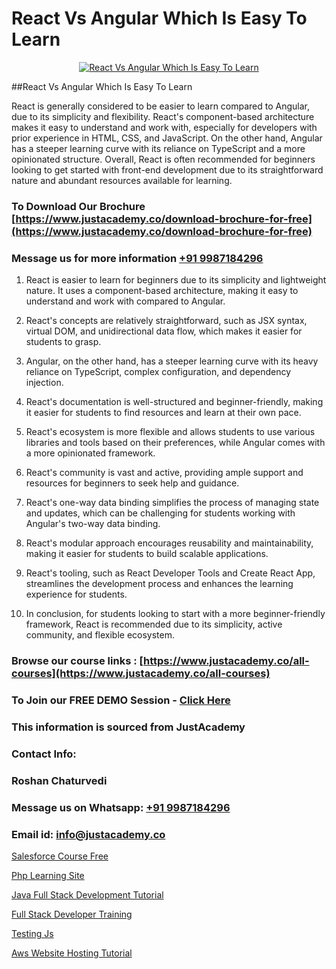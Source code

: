 # React Vs Angular Which Is Easy To Learn

<p align="center">
  <a href="https://justacademy.co/course-detail/angular-training">
    <img src="https://justacademy.co/storage2/course_image/1676637041_course_image.webp" alt="React Vs Angular Which Is Easy To Learn">
  </a>
</p>
##React Vs Angular Which Is Easy To Learn

React is generally considered to be easier to learn compared to Angular, due to its simplicity and flexibility. React's component-based architecture makes it easy to understand and work with, especially for developers with prior experience in HTML, CSS, and JavaScript. On the other hand, Angular has a steeper learning curve with its reliance on TypeScript and a more opinionated structure. Overall, React is often recommended for beginners looking to get started with front-end development due to its straightforward nature and abundant resources available for learning.
### To Download Our Brochure [https://www.justacademy.co/download-brochure-for-free](https://www.justacademy.co/download-brochure-for-free)
### Message us for more information [+91 9987184296](https://api.whatsapp.com/send?phone=919987184296)
1) React is easier to learn for beginners due to its simplicity and lightweight nature. It uses a component-based architecture, making it easy to understand and work with compared to Angular.

2) React's concepts are relatively straightforward, such as JSX syntax, virtual DOM, and unidirectional data flow, which makes it easier for students to grasp.

3) Angular, on the other hand, has a steeper learning curve with its heavy reliance on TypeScript, complex configuration, and dependency injection.

4) React's documentation is well-structured and beginner-friendly, making it easier for students to find resources and learn at their own pace.

5) React's ecosystem is more flexible and allows students to use various libraries and tools based on their preferences, while Angular comes with a more opinionated framework.

6) React's community is vast and active, providing ample support and resources for beginners to seek help and guidance.

7) React's one-way data binding simplifies the process of managing state and updates, which can be challenging for students working with Angular's two-way data binding.

8) React's modular approach encourages reusability and maintainability, making it easier for students to build scalable applications.

9) React's tooling, such as React Developer Tools and Create React App, streamlines the development process and enhances the learning experience for students.

10) In conclusion, for students looking to start with a more beginner-friendly framework, React is recommended due to its simplicity, active community, and flexible ecosystem.

### Browse our course links : [https://www.justacademy.co/all-courses](https://www.justacademy.co/all-courses) 
### To Join our FREE DEMO Session - [Click Here](https://www.justacademy.co/register-for-course-demo)


### This information is sourced from JustAcademy
### Contact Info:
### Roshan Chaturvedi
### Message us on Whatsapp: [+91 9987184296](https://api.whatsapp.com/send?phone=919987184296)
### Email id: [info@justacademy.co](mailto:info@justacademy.co)
                
[Salesforce Course Free](https://www.linkedin.com/pulse/salesforce-course-free-justacademy-ahmedabad-melye?trackingId=ko%2FxOcdKaXWdxM8WDRUSPg%3D%3D&lipi=urn%3Ali%3Apage%3Ad_flagship3_company_admin%3BejZbnVSUSciRC3KGqYoFiw%3D%3D)

[Php Learning Site](https://www.linkedin.com/pulse/php-learning-site-justacademy-beangaluru-jybwc?trackingId=CXdw8r34w52kFx0dyEcHQw%3D%3D&lipi=urn%3Ali%3Apage%3Ad_flagship3_company_admin%3BV3sjVNqrQV6LT8YmMJxhFA%3D%3D)

[Java Full Stack Development Tutorial](https://medium.com/@shivamja27/java-full-stack-development-tutorial-df34f0449757)

[Full Stack Developer Training](https://medium.com/@justacademytraining/full-stack-developer-training-5b27d3871a6c)

[Testing Js](https://justacademyin.github.io/justacademy/testing-js)

[Aws Website Hosting Tutorial](https://justacademyin.github.io/justacademy/aws-website-hosting-tutorial)

